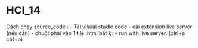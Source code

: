 # HCI_14

Cách chạy source_code : 
	- Tải visual studio code 
	- cài extension live server (nếu cần)
	- chuột phải vào 1 file .html bất kì > run with live server. (ctrl+a ctrl+o) 